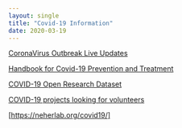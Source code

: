 ```yaml
---
layout: single
title: "Covid-19 Information"
date: 2020-03-19
---
```



[CoronaVirus Outbreak Live Updates](https://www.worldometers.info/coronavirus/)

[Handbook for Covid-19 Prevention and Treatment](https://video-intl.alicdn.com/Handbook%20of%20COVID-19%20Prevention%20and%20Treatment.pdf?spm=a3c0i.14138300.8102420620.download.5da1647fUkZuXY&file=Handbook%20of%20COVID-19%20Prevention%20and%20Treatment.pdf)

[COVID-19 Open Research Dataset](https://pages.semanticscholar.org/coronavirus-research)

[COVID-19 projects looking for volunteers](https://helpwithcovid.com/)

[https://neherlab.org/covid19/]